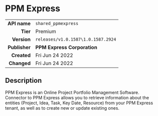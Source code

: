 # PPM Express
| | |
|-:|-|
|**API name**|`shared_ppmexpress`|
|**Tier**|Premium|
|**Version**|`releases/v1.0.1587\1.0.1587.2924`|
|**Publisher**|**PPM Express Corporation**|
|**Created**|Fri Jun 24 2022|
|**Changed**|Fri Jun 24 2022|

## Description
PPM Express is an Online Project Portfolio Management Software. Connector to PPM Express allows you to retrieve information about the entities (Project, Idea, Task, Key Date, Resource) from your PPM Express tenant, as well as to create new or update existing ones.
